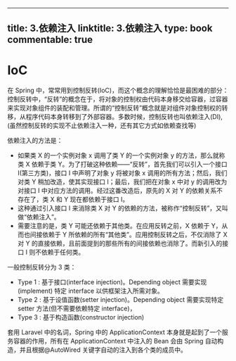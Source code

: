 
---
title: 3.依赖注入
linktitle: 3.依赖注入
type: book
commentable: true
---

# IoC

在 Spring 中，常常用到控制反转(IoC)，而这个概念的理解恰恰是最困难的部分：控制反转中，“反转”的概念在于，将对象的控制权由代码本身移交给容器，过容器来实现对象组件的装配和管理。所谓的“控制反转”概念就是对组件对象控制权的转移，从程序代码本身转移到了外部容器。多数时候，控制反转也叫依赖注入(DI),(虽然控制反转的实现不止依赖注入一种，还有其它方式如依赖查找等)

依赖注入的方法是：

- 如果类 X 的一个实例对象 x 调用了类 Y 的一个实例对象 y 的方法，那么就称类 X 依赖于类 Y。为了打破这种依赖——“反转”，首先我们可以引入一个接口 I(第三方类)，接口 I 中声明了对象 y 将被对象 x 调用的所有方法；然后，我们对类 Y 稍加改造，使其实现接口 I；最后，我们把在对象 x 中对 y 的调用改为对接口 I 中对应方法的调用。经过这番改造后，原先的 X 对 Y 的依赖关系不存在了，类 X 和 Y 现在都依赖于接口 I。
- 这种通过引入接口 I 来消除类 X 对 Y 的依赖的方法，被称作“控制反转”，又叫做“依赖注入”。
- 需要注意的是，类 Y 可能还依赖于其他类。在应用反转之前，X 依赖于 Y，从而也间接依赖于 Y 所依赖的所有“其他类”。应用控制反转之后，不仅消除了 X 对 Y 的直接依赖，且前面提到的那些所有的间接依赖也消除了。而新引入的接口 I 则不依赖于任何类。

一般控制反转分为 3 类：

- Type 1 : 基于接口(interface injection)。Depending object 需要实现(implement) 特定 interface 以供框架注入所需对象。
- Type 2 : 基于设值函数(setter injection)。Depending object 需要实现特定 setter 方法(但不需要依赖特定 interface)，
- Type 3 : 基于构造函数(constructor injection)

套用 Laravel 中的名词，Spring 中的 ApplicationContext 本身就是起到了一个服务容器的作用，所有在 ApplicationContext 中注入的 Bean 会由 Spring 自动构造，并且根据@AutoWired 关键字自动的注入到各个类的成员中。

    